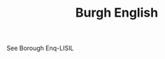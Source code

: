 ---
title: Burgh English
letter: B
permalink: "/definitions/bld-burgh-english.html"
body: See Borough Enq-LISIL
published_at: '2018-07-07'
source: Black's Law Dictionary 2nd Ed (1910)
layout: post
---